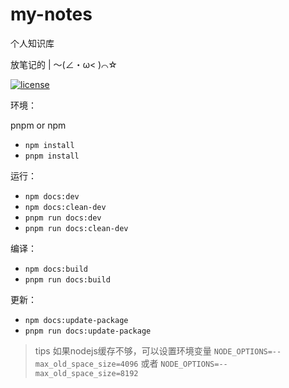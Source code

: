 ﻿# my-notes

个人知识库

放笔记的 | ～(∠・ω< )⌒☆​

[![license](https://img.shields.io/github/license/talentestors/my-notes.svg)](./LICENSE)

环境：

pnpm or npm

- `npm install`
- `pnpm install`

运行：

- `npm docs:dev`
- `npm docs:clean-dev`
- `pnpm run docs:dev`
- `pnpm run docs:clean-dev`

编译：

- `npm docs:build`
- `pnpm run docs:build`

更新：

- `npm docs:update-package`
- `pnpm run docs:update-package`  

> tips
> 如果nodejs缓存不够，可以设置环境变量
> `NODE_OPTIONS=--max_old_space_size=4096`
> 或者
> `NODE_OPTIONS=--max_old_space_size=8192`
